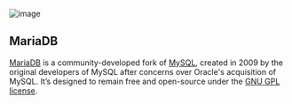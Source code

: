 ![image](https://avatars.githubusercontent.com/u/4739304?s=280&v=4)

## MariaDB

[MariaDB](https://mariadb.org/) is a community-developed fork of [MySQL](https://www.mysql.com/), created in 2009 by the original developers of MySQL after concerns over Oracle's acquisition of MySQL. It’s designed to remain free and open-source under the [GNU GPL license](https://www.gnu.org/licenses/gpl-3.0.html).



